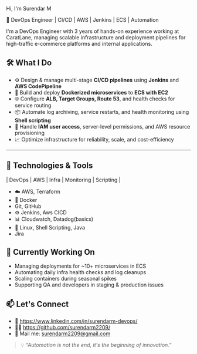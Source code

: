  Hi, I'm Surendar M

🚀 DevOps Engineer | CI/CD | AWS | Jenkins | ECS | Automation

I'm a DevOps Engineer with 3 years of hands-on experience working at CaratLane, managing scalable infrastructure and deployment pipelines for high-traffic e-commerce platforms and internal applications.

## 🛠️ What I Do

- ⚙️ Design & manage multi-stage **CI/CD pipelines** using **Jenkins** and **AWS CodePipeline**
- 🐳 Build and deploy **Dockerized microservices** to **ECS with EC2**
- 🌐 Configure **ALB, Target Groups, Route 53**, and health checks for service routing
- 📦 Automate log archiving, service restarts, and health monitoring using **Shell scripting**
- 🔐 Handle **IAM user access**, server-level permissions, and AWS resource provisioning
- 📈 Optimize infrastructure for reliability, scale, and cost-efficiency

---

## 🔧 Technologies & Tools

| DevOps | AWS | Infra | Monitoring | Scripting |

- ☁️ AWS, Terraform
- 🐳 Docker
- Git, GitHub
- ⚙️ Jenkins, Aws CICD
- 📊 Cloudwatch, Datadog(basics)
- 🐧 Linux, Shell Scripting, Java
- Jira

## 💼 Currently Working On

- Managing deployments for ~10+ microservices in ECS
- Automating daily infra health checks and log cleanups
- Scaling containers during seasonal spikes
- Supporting QA and developers in staging & production issues

## 📫 Let's Connect

- 💼 https://www.linkedin.com/in/surendarm-devops/
- 🧑‍💻 https://github.com/surendarm2209/
- 📧 Mail me: surendarm2209@gmail.com



> 💡 *“Automation is not the end, it's the beginning of innovation.”*
